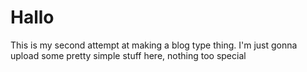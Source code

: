 # Hallo
This is my second attempt at making a blog type thing. I'm just gonna upload some pretty simple stuff here, nothing too special